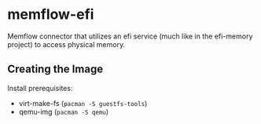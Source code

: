 # memflow-efi

Memflow connector that utilizes an efi service (much like in the efi-memory project) to access physical memory.

## Creating the Image

Install prerequisites:
- virt-make-fs (`pacman -S guestfs-tools`)
- qemu-img (`pacman -S qemu`)
